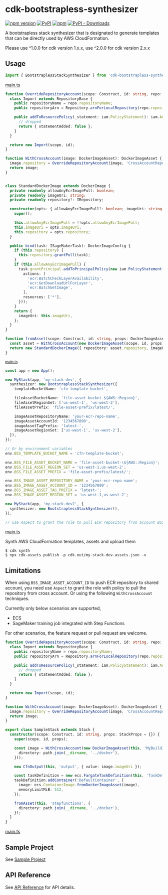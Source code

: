 # cdk-bootstrapless-synthesizer

[![npm version](https://img.shields.io/npm/v/cdk-bootstrapless-synthesizer)](https://www.npmjs.com/package/cdk-bootstrapless-synthesizer)
[![PyPI](https://img.shields.io/pypi/v/cdk-bootstrapless-synthesizer)](https://pypi.org/project/cdk-bootstrapless-synthesizer)
[![npm](https://img.shields.io/npm/dw/cdk-bootstrapless-synthesizer?label=npm%20downloads)](https://www.npmjs.com/package/cdk-bootstrapless-synthesizer)
[![PyPI - Downloads](https://img.shields.io/pypi/dw/cdk-bootstrapless-synthesizer?label=pypi%20downloads)](https://pypi.org/project/cdk-bootstrapless-synthesizer)

A bootstrapless stack synthesizer that is designated to generate templates that can be directly used by AWS CloudFormation.

Please use ^1.0.0 for cdk version 1.x.x, use ^2.0.0 for cdk version 2.x.x

## Usage
```ts
import { BootstraplessStackSynthesizer } from 'cdk-bootstrapless-synthesizer';
```
[main.ts](sample/src/main.ts)
```ts
function OverrideRepositoryAccount(scope: Construct, id: string, repo: IRepository): IRepository {
  class Import extends RepositoryBase {
    public repositoryName = repo.repositoryName;
    public repositoryArn = Repository.arnForLocalRepository(repo.repositoryName, scope, env.BSS_IMAGE_ASSET_ACCOUNT_ID);

    public addToResourcePolicy(_statement: iam.PolicyStatement): iam.AddToResourcePolicyResult {
      // dropped
      return { statementAdded: false };
    }
  }

  return new Import(scope, id);
}

function WithCrossAccount(image: DockerImageAsset): DockerImageAsset {
  image.repository = OverrideRepositoryAccount(image, 'CrossAccountRepo', image.repository);
  return image;
}


class StandardDockerImage extends DockerImage {
  private readonly allowAnyEcrImagePull: boolean;
  private readonly imageUri: string;
  private readonly repository?: IRepository;

  constructor(opts: { allowAnyEcrImagePull?: boolean; imageUri: string; repository?: IRepository }) {
    super();

    this.allowAnyEcrImagePull = !!opts.allowAnyEcrImagePull;
    this.imageUri = opts.imageUri;
    this.repository = opts.repository;
  }

  public bind(task: ISageMakerTask): DockerImageConfig {
    if (this.repository) {
      this.repository.grantPull(task);
    }
    if (this.allowAnyEcrImagePull) {
      task.grantPrincipal.addToPrincipalPolicy(new iam.PolicyStatement({
        actions: [
          'ecr:BatchCheckLayerAvailability',
          'ecr:GetDownloadUrlForLayer',
          'ecr:BatchGetImage',
        ],
        resources: ['*'],
      }));
    }
    return {
      imageUri: this.imageUri,
    };
  }
}

function fromAsset(scope: Construct, id: string, props: DockerImageAssetProps): DockerImage {
  const asset = WithCrossAccount(new DockerImageAsset(scope, id, props));
  return new StandardDockerImage({ repository: asset.repository, imageUri: asset.imageUri });
}
```
<small>[main.ts](sample/src/main.ts)</small>
```ts
const app = new App();

new MyStack(app, 'my-stack-dev', {
  synthesizer: new BootstraplessStackSynthesizer({
    templateBucketName: 'cfn-template-bucket',

    fileAssetBucketName: 'file-asset-bucket-${AWS::Region}',
    fileAssetRegionSet: ['us-west-1', 'us-west-2'],
    fileAssetPrefix: 'file-asset-prefix/latest/',

    imageAssetRepositoryName: 'your-ecr-repo-name',
    imageAssetAccountId: '1234567890',
    imageAssetTagPrefix: 'latest-',
    imageAssetRegionSet: ['us-west-1', 'us-west-2'],
  }),
});

// Or by environment variables
env.BSS_TEMPLATE_BUCKET_NAME = 'cfn-template-bucket';

env.BSS_FILE_ASSET_BUCKET_NAME = 'file-asset-bucket-\${AWS::Region}';
env.BSS_FILE_ASSET_REGION_SET = 'us-west-1,us-west-2';
env.BSS_FILE_ASSET_PREFIX = 'file-asset-prefix/latest/';

env.BSS_IMAGE_ASSET_REPOSITORY_NAME = 'your-ecr-repo-name';
env.BSS_IMAGE_ASSET_ACCOUNT_ID = '1234567890';
env.BSS_IMAGE_ASSET_TAG_PREFIX = 'latest-';
env.BSS_IMAGE_ASSET_REGION_SET = 'us-west-1,us-west-2';

new MyStack(app, 'my-stack-dev2', {
  synthesizer: new BootstraplessStackSynthesizer(),
});

// use Aspect to grant the role to pull ECR repository from account BSS_IMAGE_ASSET_ACCOUNT_ID
```
[main.ts](sample/src/main.ts)

Synth AWS CloudFormation templates, assets and upload them

```shell
$ cdk synth
$ npx cdk-assets publish -p cdk.out/my-stack-dev.assets.json -v
```
## Limitations
When using `BSS_IMAGE_ASSET_ACCOUNT_ID` to push ECR repository to shared account, you need use `Aspect` to grant the role with policy to pull the repository from cross account. Or using the following `WithCrossAccount`  techniques.

Currently only below scenarios are supported,

- ECS
- SageMaker training job integrated with Step Functions

For other scenarios, the feature request or pull request are welcome.
```ts
function OverrideRepositoryAccount(scope: Construct, id: string, repo: IRepository): IRepository {
  class Import extends RepositoryBase {
    public repositoryName = repo.repositoryName;
    public repositoryArn = Repository.arnForLocalRepository(repo.repositoryName, scope, env.BSS_IMAGE_ASSET_ACCOUNT_ID);

    public addToResourcePolicy(_statement: iam.PolicyStatement): iam.AddToResourcePolicyResult {
      // dropped
      return { statementAdded: false };
    }
  }

  return new Import(scope, id);
}

function WithCrossAccount(image: DockerImageAsset): DockerImageAsset {
  image.repository = OverrideRepositoryAccount(image, 'CrossAccountRepo', image.repository);
  return image;
}

export class SampleStack extends Stack {
  constructor(scope: Construct, id: string, props: StackProps = {}) {
    super(scope, id, props);

    const image = WithCrossAccount(new DockerImageAsset(this, 'MyBuildImage', {
      directory: path.join(__dirname, '../docker'),
    }));

    new CfnOutput(this, 'output', { value: image.imageUri });

    const taskDefinition = new ecs.FargateTaskDefinition(this, 'TaskDef');
    taskDefinition.addContainer('DefaultContainer', {
      image: ecs.ContainerImage.fromDockerImageAsset(image),
      memoryLimitMiB: 512,
    });

    fromAsset(this, 'stepfunctions', {
      directory: path.join(__dirname, '../docker'),
    });
  }
}
```
[main.ts](sample/src/main.ts)
## Sample Project

See [Sample Project](./sample/README.md)

## API Reference

See [API Reference](./API.md) for API details.
